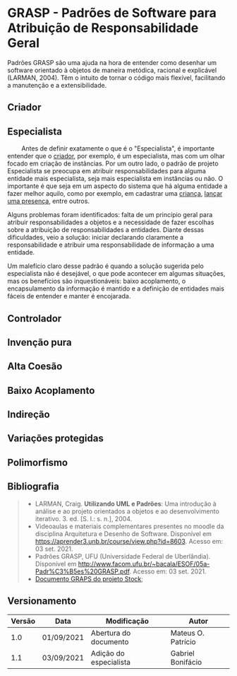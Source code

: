 # GRASP - Padrões de Software para Atribuição de Responsabilidade Geral

Padrões GRASP são uma ajuda na hora de entender como desenhar um software orientado à objetos de maneira metódica, racional e explicável (LARMAN, 2004). Têm o intuito de tornar o código mais flexível, facilitando a manutenção e a extensibilidade.

## Criador


## Especialista
&emsp;&emsp;
Antes de definir exatamente o que é o "Especialista", é importante entender que o [criador](#criador), por exemplo, é um especialista, mas com um olhar focado em criação de instâncias. 
Por um outro lado, o padrão de projeto Especialista se preocupa em atribuir responsabilidades para alguma entidade mais especialista, seja mais especialista em instâncias ou não. O importante é que seja em um aspecto do sistema que há alguma entidade a fazer melhor aquilo, como por exemplo, em cadastrar uma [criança](../../base/requisitos/modelagem/lexicos/#lexico-crianca), [lançar uma presença](../../base/requisitos/modelagem/lexicos/#lexico-lancar-presenca), entre outros.

Alguns problemas foram identificados: falta de um princípio geral para atribuir responsabilidades a objetos e a necessidade de fazer escolhas sobre a atribuição de responsabilidades a entidades. Diante dessas dificuldades, veio a solução: iniciar declarando claramente a responsabilidade e atribuir uma responsabilidade de informação a uma entidade.

Um malefício claro desse padrão é quando a solução sugerida pelo especialista não é desejável, o que pode acontecer em algumas situações, mas os benefícios são inquestionáveis: baixo acoplamento, o encapsulamento da informação é mantido e a definição de entidades mais fáceis de entender e manter é encojarada.

## Controlador


## Invenção pura


## Alta Coesão


## Baixo Acoplamento


## Indireção


## Variações protegidas


## Polimorfismo



## Bibliografia

> - LARMAN, Craig. <b>Utilizando UML e Padrões</b>: Uma introdução à análise e ao projeto orientados a objetos e ao desenvolvimento iterativo. 3. ed. [S. l.: s. n.], 2004.
> - Videoaulas e materiais complementares presentes no moodle da disciplina Arquitetura e Desenho de Software. Disponível em https://aprender3.unb.br/course/view.php?id=8603. Acesso em: 03 set. 2021.
> - Padrões GRASP, UFU (Universidade Federal de Uberlândia). Disponível em http://www.facom.ufu.br/~bacala/ESOF/05a-Padr%C3%B5es%20GRASP.pdf. Acesso em: 03 set. 2021.
> - [Documento GRAPS do projeto Stock](https://unbarqdsw.github.io/2020.1_G12_Stock/#/Project/Estudos/GRASP);

## Versionamento
| Versão | Data | Modificação | Autor |
|--|--|--|--|
|1.0|01/09/2021| Abertura do documento | Mateus O. Patrício |
|1.1|03/09/2021| Adição do especialista | Gabriel Bonifácio |